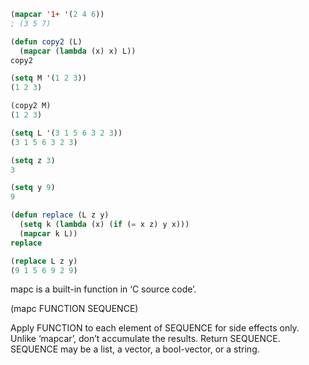 ```lisp
(mapcar '1+ '(2 4 6))
; (3 5 7)
```

```lisp
(defun copy2 (L)
  (mapcar (lambda (x) x) L))
copy2

(setq M '(1 2 3))
(1 2 3)

(copy2 M)
(1 2 3)
```

```lisp
(setq L '(3 1 5 6 3 2 3))
(3 1 5 6 3 2 3)

(setq z 3)
3

(setq y 9)
9

(defun replace (L z y)
  (setq k (lambda (x) (if (= x z) y x)))
  (mapcar k L))
replace

(replace L z y)
(9 1 5 6 9 2 9)
```

mapc is a built-in function in ‘C source code’.

(mapc FUNCTION SEQUENCE)

Apply FUNCTION to each element of SEQUENCE for side effects only.
Unlike ‘mapcar’, don’t accumulate the results.  Return SEQUENCE.
SEQUENCE may be a list, a vector, a bool-vector, or a string.


